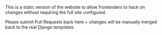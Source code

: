 This is a static version of the website to allow frontenders to hack on
changes without requiring the full site configured.

Please submit Pull Requests back here + changes will be manually merged back to
the real Django templates.


